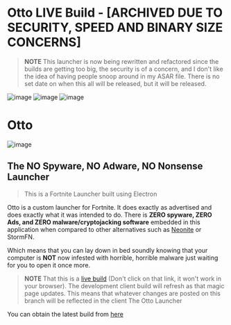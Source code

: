 # Otto LIVE Build - [ARCHIVED DUE TO SECURITY, SPEED AND BINARY SIZE CONCERNS]
> **NOTE** This launcher is now being rewritten and refactored since the builds are getting too big, the
> security is of a concern, and I don't like the idea of having people snoop around in my ASAR file.
> There is no set date on when this all will be released, but it will be released.



![image](https://github.com/trail-blaze/otto/actions/workflows/codeql-analysis.yml/badge.svg)
![image](https://github.com/trail-blaze/otto/actions/workflows/build.yml/badge.svg)
![image](https://github.com/trail-blaze/otto/actions/workflows/build-css.yml/badge.svg)
# Otto
![image](https://user-images.githubusercontent.com/34188635/168923276-823498bc-fb83-4d96-8890-27da367b91c3.png)

## The NO Spyware, NO Adware, NO Nonsense Launcher
> This is a Fortnite Launcher built using Electron

Otto is a custom launcher for Fortnite. It does exactly as advertised and does exactly what it was intended to do. There is **ZERO spyware, ZERO Ads, and ZERO malware/cryptojacking software** embedded in this application when compared to other alternatives such as [Neonite](https://github.com/NeoniteDev) or StormFN.

Which means that you can lay down in bed soundly knowing that your computer is **NOT** now infested with horrible, horrible malware just waiting for you to open it once more.



> **NOTE** That this is a [live build](https://trail-blaze.github.io/Otto/) (Don't click on that link, it won't work in your browser). The development client build will refresh as that magic page updates.
> This means that whatever changes are posted on this branch will be reflected in the client
The Otto Launcher


You can obtain the latest build from [here](https://nightly.link/Trail-Blaze/Otto/workflows/build/dev/build_win-latest.tar.gz.zip)

